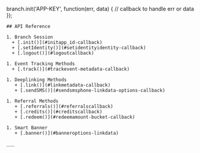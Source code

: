 
branch.init('APP-KEY', function(err, data) {
  // callback to handle err or data
});
</script>
```
## API Reference

1. Branch Session
  + [.init()](#initapp_id-callback)
  + [.setIdentity()](#setidentityidentity-callback)
  + [.logout()](#logoutcallback)

1. Event Tracking Methods
  + [.track()](#trackevent-metadata-callback)

1. Deeplinking Methods
   + [.link()](#linkmetadata-callback)
   + [.sendSMS()](#sendsmsphone-linkdata-options-callback)

1. Referral Methods
   + [.referrals()](#referralscallback)
   + [.credits()](#creditscallback)
   + [.redeem()](#redeemamount-bucket-callback)

1. Smart Banner
   + [.banner()](#banneroptions-linkdata)

___